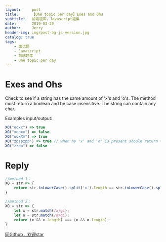 ```yaml
---
layout:     post
title:      【One topic per day】Exes and Ohs
subtitle:   前端题库，Javascript题集
date:       2019-03-29
author:     Jerry
header-img: img/post-bg-js-version.jpg
catalog: true
tags:
    - 面试题
    - Javascript
    - 前端题库
    - One topic per day
---
```


# Exes and Ohs

Check to see if a string has the same amount of 'x's and 'o's. The method must return a boolean and be case insensitive. The string can contain any char.

Examples input/output:

```js
XO("ooxx") => true
XO("xooxx") => false
XO("ooxXm") => true
XO("zpzpzpp") => true // when no 'x' and 'o' is present should return true
XO("zzoo") => false
```

# Reply
```js
//method 1：
XO = str => {
    return str.toLowerCase().split('x').length == str.toLowerCase().split('o').length
}

//method 2：
XO = str => {
    let x = str.match(/x/gi);
    let o = str.match(/o/gi);
    return (x && x.length) === (o && o.length);
}
```



[同Github，欢迎star](https://github.com/xiqe/code-train/tree/master/javascript)
